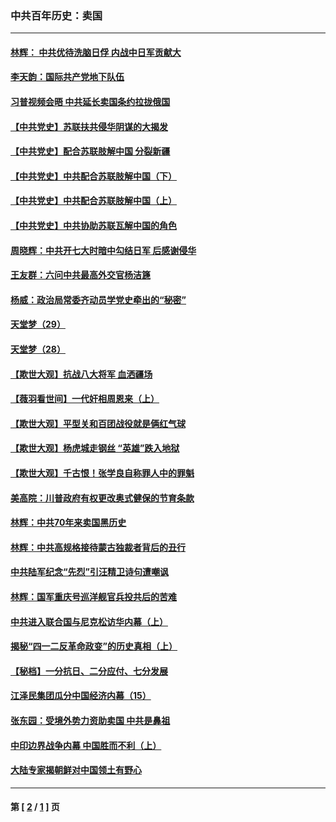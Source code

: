 ### 中共百年历史：卖国
---
#### [林辉： 中共优待洗脑日俘 内战中日军贡献大](../../pages/nf1176117/n13624644.md?09040430) 
#### [李天韵：国际共产党地下队伍](../../pages/nf1176117/n13611808.md?09040430) 
#### [习普视频会晤 中共延长卖国条约拉拢俄国](../../pages/nf1176117/n13060971.md?09040430) 
#### [【中共党史】苏联扶共侵华阴谋的大揭发](../../pages/nf1176117/n13056050.md?09040430) 
#### [【中共党史】配合苏联肢解中国 分裂新疆](../../pages/nf1176117/n13040700.md?09040430) 
#### [【中共党史】中共配合苏联肢解中国（下）](../../pages/nf1176117/n13035660.md?09040430) 
#### [【中共党史】中共配合苏联肢解中国（上）](../../pages/nf1176117/n13030262.md?09040430) 
#### [【中共党史】中共协助苏联瓦解中国的角色](../../pages/nf1176117/n13018109.md?09040430) 
#### [周晓辉：中共开七大时暗中勾结日军 后感谢侵华](../../pages/nf1176117/n12921960.md?09040430) 
#### [王友群：六问中共最高外交官杨洁篪](../../pages/nf1176117/n12836495.md?09040430) 
#### [杨威：政治局常委齐动员学党史牵出的“秘密”](../../pages/nf1176117/n12764642.md?09040430) 
#### [天堂梦（29）](../../pages/nf1176117/n12408465.md?09040430) 
#### [天堂梦（28）](../../pages/nf1176117/n12408309.md?09040430) 
#### [【欺世大观】抗战八大将军 血洒疆场](../../pages/nf1176117/n12357044.md?09040430) 
#### [【薇羽看世间】一代奸相周恩来（上）](../../pages/nf1176117/n12401109.md?09040430) 
#### [【欺世大观】平型关和百团战役就是俩红气球](../../pages/nf1176117/n12359157.md?09040430) 
#### [【欺世大观】杨虎城走钢丝 “英雄”跌入地狱](../../pages/nf1176117/n12358840.md?09040430) 
#### [【欺世大观】千古恨！张学良自称罪人中的罪魁](../../pages/nf1176117/n12358629.md?09040430) 
#### [美高院：川普政府有权更改奥式健保的节育条款](../../pages/nf1176117/n12242171.md?09040430) 
#### [林辉：中共70年来卖国黑历史](../../pages/nf1176117/n11552181.md?09040430) 
#### [林辉：中共高规格接待蒙古独裁者背后的丑行](../../pages/nf1176117/n11225005.md?09040430) 
#### [中共陆军纪念“先烈”引汪精卫诗句遭嘲讽](../../pages/nf1176117/n11153345.md?09040430) 
#### [林辉：国军重庆号巡洋舰官兵投共后的苦难](../../pages/nf1176117/n10997801.md?09040430) 
#### [中共进入联合国与尼克松访华内幕（上）](../../pages/nf1176117/n10138788.md?09040430) 
#### [揭秘“四一二反革命政变”的历史真相（上）](../../pages/nf1176117/n9996650.md?09040430) 
#### [【秘档】一分抗日、二分应付、七分发展](../../pages/nf1176117/n9331484.md?09040430) 
#### [江泽民集团瓜分中国经济内幕（15）](../../pages/nf1176117/n9268584.md?09040430) 
#### [张东园：受境外势力资助卖国 中共是鼻祖](../../pages/nf1176117/n9272480.md?09040430) 
#### [中印边界战争内幕 中国胜而不利（上）](../../pages/nf1176117/n9252458.md?09040430) 
#### [大陆专家揭朝鲜对中国领土有野心](../../pages/nf1176117/n9074056.md?09040430) 

---
#### 第 [ [2](./2.md?09040430) / [1](./1.md?09040430) ] 页
